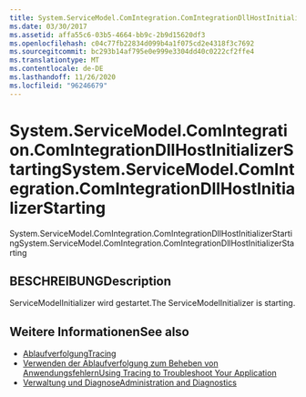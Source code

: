 ```yaml
---
title: System.ServiceModel.ComIntegration.ComIntegrationDllHostInitializerStarting
ms.date: 03/30/2017
ms.assetid: affa55c6-03b5-4664-bb9c-2b9d15620df3
ms.openlocfilehash: c04c77fb22834d099b4a1f075cd2e4318f3c7692
ms.sourcegitcommit: bc293b14af795e0e999e3304dd40c0222cf2ffe4
ms.translationtype: MT
ms.contentlocale: de-DE
ms.lasthandoff: 11/26/2020
ms.locfileid: "96246679"
---
```

# <a name="systemservicemodelcomintegrationcomintegrationdllhostinitializerstarting"></a><span data-ttu-id="9082a-102">System.ServiceModel.ComIntegration.ComIntegrationDllHostInitializerStarting</span><span class="sxs-lookup"><span data-stu-id="9082a-102">System.ServiceModel.ComIntegration.ComIntegrationDllHostInitializerStarting</span></span>

<span data-ttu-id="9082a-103">System.ServiceModel.ComIntegration.ComIntegrationDllHostInitializerStarting</span><span class="sxs-lookup"><span data-stu-id="9082a-103">System.ServiceModel.ComIntegration.ComIntegrationDllHostInitializerStarting</span></span>  
  
## <a name="description"></a><span data-ttu-id="9082a-104">BESCHREIBUNG</span><span class="sxs-lookup"><span data-stu-id="9082a-104">Description</span></span>  

 <span data-ttu-id="9082a-105">ServiceModelInitializer wird gestartet.</span><span class="sxs-lookup"><span data-stu-id="9082a-105">The ServiceModelInitializer is starting.</span></span>  
  
## <a name="see-also"></a><span data-ttu-id="9082a-106">Weitere Informationen</span><span class="sxs-lookup"><span data-stu-id="9082a-106">See also</span></span>

- [<span data-ttu-id="9082a-107">Ablaufverfolgung</span><span class="sxs-lookup"><span data-stu-id="9082a-107">Tracing</span></span>](index.md)
- [<span data-ttu-id="9082a-108">Verwenden der Ablaufverfolgung zum Beheben von Anwendungsfehlern</span><span class="sxs-lookup"><span data-stu-id="9082a-108">Using Tracing to Troubleshoot Your Application</span></span>](using-tracing-to-troubleshoot-your-application.md)
- [<span data-ttu-id="9082a-109">Verwaltung und Diagnose</span><span class="sxs-lookup"><span data-stu-id="9082a-109">Administration and Diagnostics</span></span>](../index.md)
